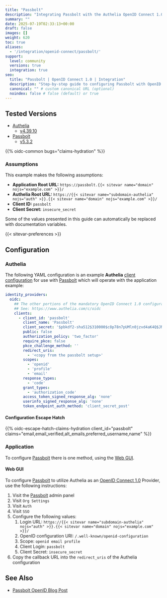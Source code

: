 ```yaml
---
title: "Passbolt"
description: "Integrating Passbolt with the Authelia OpenID Connect 1.0 Provider."
summary: ""
date: 2025-07-19T02:33:13+00:00
draft: false
images: []
weight: 620
toc: true
aliases:
  - '/integration/openid-connect/passbolt/'
support:
  level: community
  versions: true
  integration: true
seo:
  title: "Passbolt | OpenID Connect 1.0 | Integration"
  description: "Step-by-step guide to configuring Passbolt with OpenID Connect 1.0 for secure SSO. Enhance your login flow using Authelia’s modern identity management."
  canonical: "" # custom canonical URL (optional)
  noindex: false # false (default) or true
---
```


## Tested Versions

- [Authelia]
  - [v4.39.10](https://github.com/authelia/authelia/releases/tag/v4.39.10)
- [Passbolt]
  - [v5.3.2](https://www.passbolt.com/changelog/api-bext/somebody-to-love-browser-extension-api)

{{% oidc-common bugs="claims-hydration" %}}

### Assumptions

This example makes the following assumptions:

- __Application Root URL:__ `https://passbolt.{{< sitevar name="domain" nojs="example.com" >}}/`
- __Authelia Root URL:__ `https://{{< sitevar name="subdomain-authelia" nojs="auth" >}}.{{< sitevar name="domain" nojs="example.com" >}}/`
- __Client ID:__ `passbolt`
- __Client Secret:__ `insecure_secret`

Some of the values presented in this guide can automatically be replaced with documentation variables.

{{< sitevar-preferences >}}

## Configuration

### Authelia

The following YAML configuration is an example __Authelia__ [client configuration] for use with [Passbolt] which will
operate with the application example:

```yaml {title="configuration.yml"}
identity_providers:
  oidc:
    ## The other portions of the mandatory OpenID Connect 1.0 configuration go here.
    ## See: https://www.authelia.com/c/oidc
    clients:
      - client_id: 'passbolt'
        client_name: 'Passbolt'
        client_secret: '$pbkdf2-sha512$310000$c8p78n7pUMln0jzvd4aK4Q$JNRBzwAo0ek5qKn50cFzzvE9RXV88h1wJn5KGiHrD0YKtZaR/nCb2CJPOsKaPK0hjf.9yHxzQGZziziccp6Yng'  # The digest of 'insecure_secret'.
        public: false
        authorization_policy: 'two_factor'
        require_pkce: false
        pkce_challenge_method: ''
        redirect_uris:
          - '<copy from the passbolt setup>'
        scopes:
          - 'openid'
          - 'profile'
          - 'email'
        response_types:
          - 'code'
        grant_types:
          - 'authorization_code'
        access_token_signed_response_alg: 'none'
        userinfo_signed_response_alg: 'none'
        token_endpoint_auth_method: 'client_secret_post'
```

#### Configuration Escape Hatch

{{% oidc-escape-hatch-claims-hydration client_id="passbolt" claims="email,email_verified,alt_emails,preferred_username,name" %}}

### Application

To configure [Passbolt] there is one method, using the [Web GUI](#web-gui).

#### Web GUI

To configure [Passbolt] to utilize Authelia as an [OpenID Connect 1.0] Provider, use the following
instructions:

1. Visit the [Passbolt] admin panel
2. Visit `Org Settings`
3. Visit `Auth`
4. Visit `SSO`
5. Configure the following values:
   1. Login URL: `https://{{< sitevar name="subdomain-authelia" nojs="auth" >}}.{{< sitevar name="domain" nojs="example.com" >}}/`
   2. OpenID configuration URI: `/.well-known/openid-configuration`
   3. Scope: `openid email profile`
   4. Client Login: `passbolt`
   5. Client Secret: `insecure_secret`
6. Copy the callback URL into the `redirect_uris` of the Authelia configuration

## See Also

- [Passbolt OpenID Blog Post](https://www.passbolt.com/blog/openid-for-sso)

[Authelia]: https://www.authelia.com
[Passbolt]: https://www.passbolt.com/
[OpenID Connect 1.0]: ../../introduction.md
[client configuration]: ../../../../configuration/identity-providers/openid-connect/clients.md
